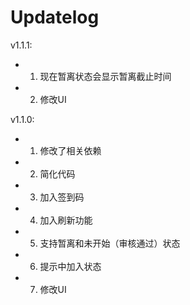 # Updatelog

v1.1.1:
- 1. 现在暂离状态会显示暂离截止时间
- 2. 修改UI

v1.1.0:
- 1. 修改了相关依赖
- 2. 简化代码
- 3. 加入签到码
- 4. 加入刷新功能
- 5. 支持暂离和未开始（审核通过）状态
- 6. 提示中加入状态
- 7. 修改UI